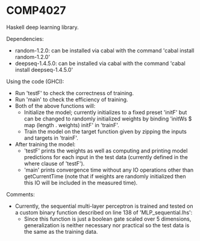 # COMP4027
 Haskell deep learning library.

Dependencies:
  - random-1.2.0: can be installed via cabal with the command 'cabal install random-1.2.0'
  - deepseq-1.4.5.0: can be installed via cabal with the command 'cabal install deepseq-1.4.5.0'

Using the code (GHCI):
  - Run 'testF' to check the correctness of training.
  - Run 'main' to check the efficiency of training.
  - Both of the above functions will:
    - Initialize the model; currently initializes to a fixed preset 'initF' but can be changed to randomly initialized weights by binding 'initWs $ map (length . weights) initF' in 'trainF'.
    - Train the model on the target function given by zipping the inputs and targets in 'trainF'.
  - After training the model: 
    - 'testF' prints the weights as well as computing and printing model predictions for each input in the test data (currently defined in the where clause of 'testF').
    - 'main' prints convergence time without any IO operations other than getCurrentTime (note that if weights are randomly initialized then this IO will be included in the measured time).

Comments:
  - Currently, the sequential multi-layer perceptron is trained and tested on a custom binary function described on line 138 of 'MLP_sequential.lhs':
    - Since this function is just a boolean gate scaled over 5 dimensions, generalization is neither necessary nor practical so the test data is the same as the training data.